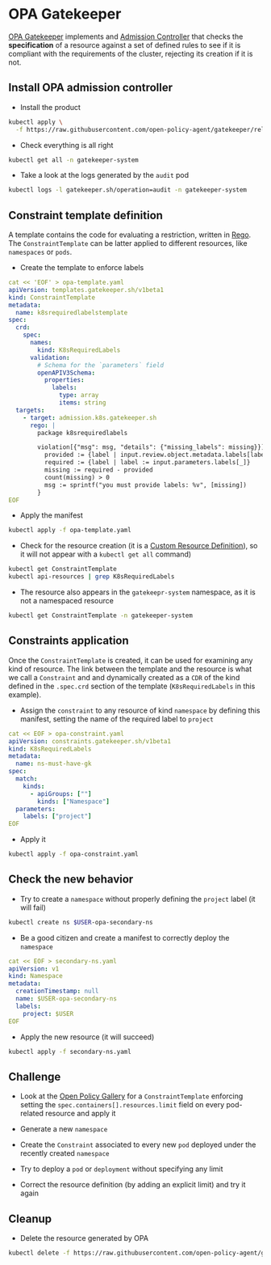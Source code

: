 # OPA Gatekeeper


[OPA Gatekeeper](https://github.com/open-policy-agent/gatekeeper) implements and [Admission Controller](https://kubernetes.io/docs/reference/access-authn-authz/admission-controllers/) that checks the **specification** of
a resource against a set of defined rules to see if it is compliant with the requirements of the
cluster, rejecting its creation if it is not.

## Install OPA admission controller

* Install the product

```bash
kubectl apply \
  -f https://raw.githubusercontent.com/open-policy-agent/gatekeeper/release-3.7/deploy/gatekeeper.yaml
```

* Check everything is all right

```bash
kubectl get all -n gatekeeper-system
```

* Take a look at the logs generated by the `audit` pod

```bash
kubectl logs -l gatekeeper.sh/operation=audit -n gatekeeper-system
```

## Constraint template definition

A template contains the code for evaluating a restriction, written in [Rego](https://www.openpolicyagent.org/docs/latest/policy-language/). The `ConstraintTemplate` can be latter applied to different resources, like `namespaces` or `pods`.

* Create the template to enforce labels

```yaml
cat << 'EOF' > opa-template.yaml
apiVersion: templates.gatekeeper.sh/v1beta1
kind: ConstraintTemplate
metadata:
  name: k8srequiredlabelstemplate
spec:
  crd:
    spec:
      names:
        kind: K8sRequiredLabels
      validation:
        # Schema for the `parameters` field
        openAPIV3Schema:
          properties:
            labels:
              type: array
              items: string
  targets:
    - target: admission.k8s.gatekeeper.sh
      rego: |
        package k8srequiredlabels

        violation[{"msg": msg, "details": {"missing_labels": missing}}] {
          provided := {label | input.review.object.metadata.labels[label]}
          required := {label | label := input.parameters.labels[_]}
          missing := required - provided
          count(missing) > 0
          msg := sprintf("you must provide labels: %v", [missing])
        }
EOF
```

* Apply the manifest

```bash
kubectl apply -f opa-template.yaml
```

* Check for the resource creation (it is a [Custom Resource Definition](https://kubernetes.io/docs/concepts/extend-kubernetes/api-extension/custom-resources/)), so it will not appear with a `kubectl get all` command)

```bash
kubectl get ConstraintTemplate
kubectl api-resources | grep K8sRequiredLabels
```

* The resource also appears in the `gatekeepr-system` namespace, as it is not a namespaced resource

```bash
kubectl get ConstraintTemplate -n gatekeeper-system
```

## Constraints application

Once the `ConstraintTemplate` is created, it can be used for examining any kind of resource. The link between the template and the resource is what we call a `Constraint` and and dynamically created as a `CDR` of the kind defined in the `.spec.crd` section of the template (`K8sRequiredLabels` in this example).

* Assign the `constraint` to any resource of kind `namespace` by defining this manifest, setting the name of the required label to `project`

```yaml
cat << EOF > opa-constraint.yaml
apiVersion: constraints.gatekeeper.sh/v1beta1
kind: K8sRequiredLabels
metadata:
  name: ns-must-have-gk
spec:
  match:
    kinds:
      - apiGroups: [""]
        kinds: ["Namespace"]
  parameters:
    labels: ["project"]
EOF
```

* Apply it

```bash
kubectl apply -f opa-constraint.yaml
```

## Check the new behavior

* Try to create a `namespace` without properly defining the `project` label (it will fail)

```bash
kubectl create ns $USER-opa-secondary-ns
```

* Be a good citizen and create a manifest to correctly deploy the `namespace`

```yaml
cat << EOF > secondary-ns.yaml
apiVersion: v1
kind: Namespace
metadata:
  creationTimestamp: null
  name: $USER-opa-secondary-ns
  labels:
    project: $USER
EOF
```

* Apply the new resource (it will succeed)

```bash
kubectl apply -f secondary-ns.yaml
```

## Challenge

* Look at the [Open Policy Gallery](https://github.com/open-policy-agent/gatekeeper-library) for a `ConstraintTemplate` enforcing setting the `spec.containers[].resources.limit` field on every pod-related
resource and apply it

* Generate a new `namespace`

* Create the `Constraint` associated to every new `pod` deployed under the recently created `namespace`

* Try to deploy a `pod` or `deployment` without specifying any limit

* Correct the resource definition (by adding an explicit limit) and try it again

## Cleanup

* Delete the resource generated by OPA
  
```bash
kubectl delete -f https://raw.githubusercontent.com/open-policy-agent/gatekeeper/release-3.7/deploy/gatekeeper.yaml
```

